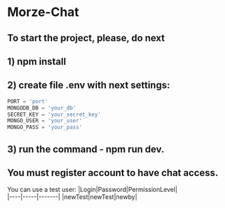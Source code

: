# Morze-Chat
## To start the project, please, do next
## 1) npm install
## 2) create file .env with next settings:
``` JavaScript
PORT = 'port'
MONGODB_DB = 'your_db'
SECRET_KEY = 'your_secret_key'
MONGO_USER = 'your_user'
MONGO_PASS = 'your_pass'
```
## 3) run the command - npm run dev.

## You must register account to have chat access.

You can use a test user: 
|Login|Password|PermissionLevel|      
|----|-----|-------|
|newTest|newTest|newby| 
